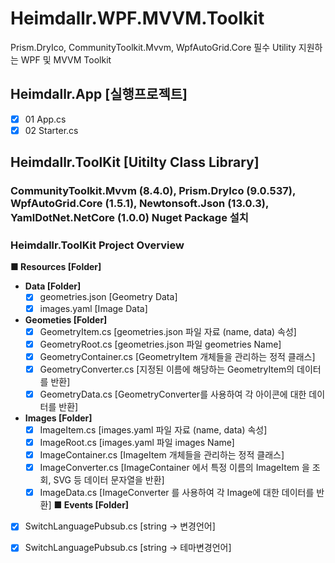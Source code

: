 # Heimdallr.WPF.MVVM.Toolkit
Prism.DryIco, CommunityToolkit.Mvvm, WpfAutoGrid.Core  필수 Utility  지원하는 WPF 및 MVVM Toolkit
## Heimdallr.App [실행프로젝트]
- [x] 01 App.cs
- [x] 02 Starter.cs

## Heimdallr.ToolKit [Uitilty Class Library]
### CommunityToolkit.Mvvm (8.4.0), Prism.DryIco (9.0.537), WpfAutoGrid.Core (1.5.1), Newtonsoft.Json (13.0.3), YamlDotNet.NetCore (1.0.0) Nuget Package 설치
### Heimdallr.ToolKit Project Overview
**■ Resources [Folder]**
 - **Data [Folder]**
   - [x] geometries.json [Geometry Data]
   - [x] images.yaml [Image Data]
 - **Geometies [Folder]**
   - [x] GeometryItem.cs      [geometries.json 파일 자료 (name, data) 속성]
   - [x] GeometryRoot.cs      [geometries.json 파일 geometries Name]
   - [x] GeometryContainer.cs [GeometryItem 개체들을 관리하는 정적 클래스]
   - [x] GeometryConverter.cs [지정된 이름에 해당하는 GeometryItem의 데이터를 반환]
   - [x] GeometryData.cs      [GeometryConverter를 사용하여 각 아이콘에 대한 데이터를 반환]
 - **Images [Folder]**
   - [x] ImageItem.cs           [images.yaml 파일 자료 (name, data) 속성]
   - [x] ImageRoot.cs        [images.yaml 파일 images Name]
   - [x] ImageContainer.cs [ImageItem 개체들을 관리하는 정적 클래스]
   - [x] ImageConverter.cs [ImageContainer 에서 특정 이름의 ImageItem 을 조회, SVG 등 데이터 문자열을 반환]
   - [x] ImageData.cs        [ImageConverter 를 사용하여 각 Image에 대한 데이터를 반환]
**■ Events [Folder]**
 - [x] SwitchLanguagePubsub.cs [string -> 변경언어]
 - [x] SwitchLanguagePubsub.cs [string -> 테마변경언어]









